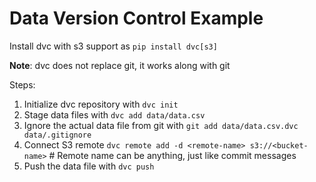 # Data Version Control Example

Install dvc with s3 support as `pip install dvc[s3]`

**Note**: dvc does not replace git, it works along with git

Steps: 
1. Initialize dvc repository with `dvc init`
2. Stage data files with `dvc add data/data.csv`
3. Ignore the actual data file from git with `git add data/data.csv.dvc data/.gitignore`
4. Connect S3 remote `dvc remote add -d <remote-name> s3://<bucket-name>` # Remote name can be anything, just like commit messages
5. Push the data file with `dvc push`
